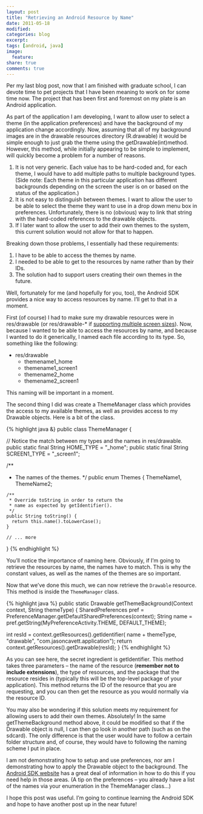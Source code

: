 ```yaml
---
layout: post
title: "Retrieving an Android Resource by Name"
date: 2011-05-18
modified:
categories: blog
excerpt:
tags: [android, java]
image:
  feature:
share: true
comments: true
---
```

Per my last blog post, now that I am finished with graduate school, I can devote time to pet projects that I have been meaning to work on for some time now. The project that has been first and foremost on my plate is an Android application.

As part of the application I am developing, I want to allow user to select a theme (in the application preferences) and have the background of my application change accordingly. Now, assuming that all of my background images are in the drawable resources directory (R.drawable) it would be simple enough to just grab the theme using the getDrawable(int)method. However, this method, while initially appearing to be simple to implement, will quickly become a problem for a number of reasons.

1. It is not very generic. Each value has to be hard-coded and, for each theme, I would have to add multiple paths to multiple background types. (Side note: Each theme in this particular application has different backgrounds depending on the screen the user is on or based on the status of the application.)
2. It is not easy to distinguish between themes. I want to allow the user to be able to select the theme they want to use in a drop down menu box in preferences. Unfortunately, there is no (obvious) way to link that string with the hard-coded references to the drawable objects.
3. If I later want to allow the user to add their own themes to the system, this current solution would not allow for that to happen.

Breaking down those problems, I essentially had these requirements:

1. I have to be able to access the themes by name.
2. I needed to be able to get to the resources by name rather than by their IDs.
3. The solution had to support users creating their own themes in the future.

Well, fortunately for me (and hopefully for you, too), the Android SDK provides a nice way to access resources by name. I’ll get to that in a moment.

First (of course) I had to make sure my drawable resources were in res/drawable (or res/drawable-* if [supporting multiple screen sizes](http://developer.android.com/guide/practices/screens_support.html)). Now, because I wanted to be able to access the resources by name, and because I wanted to do it generically, I named each file according to its type. So, something like the following:

* res/drawable
  * themename1_home
  * themename1_screen1
  * themename2_home
  * themename2_screen1

This naming will be important in a moment.

The second thing I did was create a ThemeManager class which provides the access to my available themes, as well as provides access to my Drawable objects. Here is a bit of the class.

{% highlight java &}
public class ThemeManager {

  // Notice the match between my types and the names in res/drawable.
  public static final String HOME_TYPE = "_home";
  public static final String SCREEN1_TYPE = "_screen1";

  /**
   * The names of the themes.
   */
  public enum Themes {
    ThemeName1,
    ThemeName2;

    /**
     * Override toString in order to return the
     * name as expected by getIdentifier().
     */
    public String toString() {
      return this.name().toLowerCase();
    }

    // ... more

  }
{% endhighlight %}

You’ll notice the importance of naming here. Obviously, if I’m going to retrieve the resources by name, the names have to match. This is why the constant values, as well as the names of the themes are so important.

Now that we’ve done this much, we can now retrieve the `Drawable` resource. This method is inside the `ThemeManager` class.

{% highlight java %}
public static Drawable getThemeBackground(Context context, String themeType) {
  SharedPreferences pref = PreferenceManager.getDefaultSharedPreferences(context);
  String name = pref.getString(MyPreferenceActivity.THEME, DEFAULT_THEME);

  int resId = context.getResources().getIdentifier(
    name + themeType, "drawable", "com.jasoncavett.application");
  return context.getResources().getDrawable(resId);
}
{% endhighlight %}

As you can see here, the secret ingredient is getIdentifier. This method takes three parameters – the name of the resource (**remember not to include extensions**), the type of resources, and the package that the resource resides in (typically this will be the top-level package of your application). This method returns the ID of the resource that you are requesting, and you can then get the resource as you would normally via the resource ID.

You may also be wondering if this solution meets my requirement for allowing users to add their own themes. Absolutely! In the same getThemeBackground method above, it could be modified so that if the Drawable object is null, I can then go look in another path (such as on the sdcard). The only difference is that the user would have to follow a certain folder structure and, of course, they would have to following the naming scheme I put in place.

I am not demonstrating how to setup and use preferences, nor am I demonstrating how to apply the Drawable object to the background. The [Android SDK website](http://developer.android.com/sdk/index.html) has a great deal of information in how to do this if you need help in those areas. (A tip on the preferences – you already have a list of the names via your enumeration in the ThemeManager class…)

I hope this post was useful. I’m going to continue learning the Android SDK and hope to have another post up in the near future!
